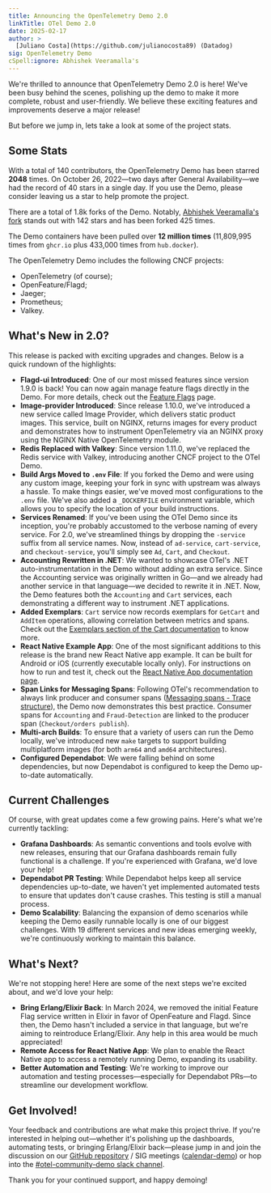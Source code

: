 ```yaml
---
title: Announcing the OpenTelemetry Demo 2.0
linkTitle: OTel Demo 2.0
date: 2025-02-17
author: >
  [Juliano Costa](https://github.com/julianocosta89) (Datadog)
sig: OpenTelemetry Demo
cSpell:ignore: Abhishek Veeramalla's
---
```


We're thrilled to announce that OpenTelemetry Demo 2.0 is here!
We've been busy behind the scenes, polishing up the demo to make it
more complete, robust and user-friendly. We believe these exciting
features and improvements deserve a major release!

But before we jump in, lets take a look at some of the project stats.

## Some Stats

With a total of 140 contributors, the OpenTelemetry Demo has been starred **2048** times. On
October 26, 2022—two days after General Availability—we had the record of 40 stars in a single day.
If you use the Demo, please consider leaving us a star to help promote the project.

There are a total of 1.8k forks of the Demo. Notably, [Abhishek Veeramalla's fork][5] stands out
with 142 stars and has been forked 425 times.

The Demo containers have been pulled over **12 million times** (11,809,995 times from `ghcr.io`
plus 433,000 times from `hub.docker`).

The OpenTelemetry Demo includes the following CNCF projects:

- OpenTelemetry (of course);
- OpenFeature/Flagd;
- Jaeger;
- Prometheus;
- Valkey.

## What's New in 2.0?

This release is packed with exciting upgrades and changes.
Below is a quick rundown of the highlights:

- **Flagd-ui Introduced**: One of our most missed features since version 1.9.0 is back!
You can now again manage feature flags directly in the Demo. For more details,
check out the [Feature Flags][1] page.
- **Image-provider Introduced**: Since release 1.10.0, we've introduced a new service
called Image Provider, which delivers static product images. This service, built on
NGINX, returns images for every product and demonstrates how to instrument
OpenTelemetry via an NGINX proxy using the NGINX Native OpenTelemetry module.
- **Redis Replaced with Valkey**: Since version 1.11.0, we've replaced the Redis service with
Valkey, introducing another CNCF project to the OTel Demo.
- **Build Args Moved to `.env` File**: If you forked the Demo and were using any custom image,
keeping your fork in sync with upstream was always a hassle. To make things easier, we've
moved most configurations to the `.env` file. We've also added a `_DOCKERFILE` environment
variable, which allows you to specify the location of your build instructions.
- **Services Renamed**: If you've been using the OTel Demo since its inception, you're
probably accustomed to the verbose naming of every service. For 2.0, we've streamlined
things by dropping the `-service` suffix from all service names. Now, instead of `ad-service`,
`cart-service`, and `checkout-service`, you'll simply see `Ad`, `Cart`, and `Checkout`.
- **Accounting Rewritten in .NET**: We wanted to showcase OTel's .NET auto-instrumentation
in the Demo without adding an extra service. Since the Accounting service was originally
written in Go—and we already had another service in that language—we decided to rewrite it
in .NET. Now, the Demo features both the `Accounting` and `Cart` services, each demonstrating
a different way to instrument .NET applications.
- **Added Exemplars**: `Cart` service now records exemplars for `GetCart` and `AddItem` operations,
allowing correlation between metrics and spans. Check out the
[Exemplars section of the Cart documentation][2] to know more.
- **React Native Example App**: One of the most significant additions to this release is the brand
new React Native app example. It can be built for Android or iOS (currently executable locally only).
For instructions on how to run and test it, check out the [React Native App documentation page][3].
- **Span Links for Messaging Spans**: Following OTel's recommendation to always link producer and
consumer spans ([Messaging spans - Trace structure][4]), the Demo now demonstrates this best practice.
Consumer spans for `Accounting` and `Fraud-Detection` are linked to the producer span
(`Checkout/orders publish`).
- **Multi-arch Builds**: To ensure that a variety of users can run the Demo locally, we've introduced
new `make` targets to support building multiplatform images (for both `arm64` and `amd64` architectures).
- **Configured Dependabot**: We were falling behind on some dependencies, but now Dependabot is
configured to keep the Demo up-to-date automatically.

## Current Challenges

Of course, with great updates come a few growing pains. Here's what we're currently tackling:

- **Grafana Dashboards**: As semantic conventions and tools evolve with new releases, ensuring that
our Grafana dashboards remain fully functional is a challenge. If you're experienced with Grafana,
we'd love your help!
- **Dependabot PR Testing**: While Dependabot helps keep all service dependencies up-to-date, we haven't
yet implemented automated tests to ensure that updates don't cause crashes. This testing is still a
manual process.
- **Demo Scalability**: Balancing the expansion of demo scenarios while keeping the Demo easily runnable
locally is one of our biggest challenges. With 19 different services and new ideas emerging weekly,
we're continuously working to maintain this balance.

## What's Next?

We're not stopping here! Here are some of the next steps we're excited about, and we'd love your help:

- **Bring Erlang/Elixir Back**: In March 2024, we removed the initial Feature Flag service written in
Elixir in favor of OpenFeature and Flagd. Since then, the Demo hasn't included a service in that
language, but we're aiming to reintroduce Erlang/Elixir. Any help in this area would be much
appreciated!
- **Remote Access for React Native App**: We plan to enable the React Native app to access a remotely
running Demo, expanding its usability.
- **Better Automation and Testing**: We're working to improve our automation and testing
processes—especially for Dependabot PRs—to streamline our development workflow.

## Get Involved!

Your feedback and contributions are what make this project thrive. If you're interested in helping
out—whether it's polishing up the dashboards, automating tests, or bringing Erlang/Elixir back—please
jump in and join the discussion on our [GitHub repository][6] / SIG meetings ([calendar-demo][7])
or hop into the [#otel-community-demo slack channel][8].

Thank you for your continued support, and happy demoing!

[1]: https://opentelemetry.io/docs/demo/feature-flags/
[2]: https://opentelemetry.io/docs/demo/services/cart/#exemplars
[3]: https://opentelemetry.io/docs/demo/services/react-native-app/
[4]: https://opentelemetry.io/docs/specs/semconv/messaging/messaging-spans/#trace-structure
[5]: https://github.com/iam-veeramalla/ultimate-devops-project-demo
[6]: https://github.com/open-telemetry/opentelemetry-demo
[7]: https://groups.google.com/a/opentelemetry.io/g/calendar-demo-app
[8]: https://cloud-native.slack.com/archives/C03B4CWV4DA
